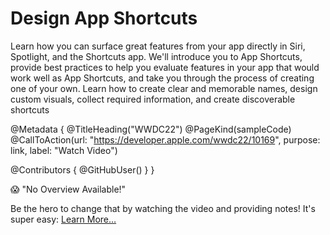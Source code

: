 # Design App Shortcuts

Learn how you can surface great features from your app directly in Siri, Spotlight, and the Shortcuts app. We'll introduce you to App Shortcuts, provide best practices to help you evaluate features in your app that would work well as App Shortcuts, and take you through the process of creating one of your own. Learn how to create clear and memorable names, design custom visuals, collect required information, and create discoverable shortcuts

@Metadata {
   @TitleHeading("WWDC22")
   @PageKind(sampleCode)
   @CallToAction(url: "https://developer.apple.com/wwdc22/10169", purpose: link, label: "Watch Video")

   @Contributors {
      @GitHubUser(<replace this with your GitHub handle>)
   }
}

😱 "No Overview Available!"

Be the hero to change that by watching the video and providing notes! It's super easy:
 [Learn More…](https://wwdcnotes.github.io/WWDCNotes/documentation/wwdcnotes/contributing)
